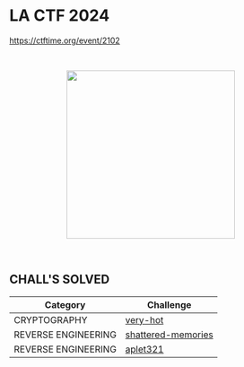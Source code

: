 # LA CTF 2024
https://ctftime.org/event/2102

<br>
<p align="center">
  <a href="https://lactf.uclaacm.com/" target="_blank">
    <img src="https://lactf.uclaacm.com/_next/static/media/LongLogoWavingTransparentBig.3127a039.gif" width="300">
  </a>
</p>

<br>

## CHALL'S SOLVED

| Category            | Challenge |
| ------------------- | --------- |
| CRYPTOGRAPHY        | [very-hot](very-hot/#very-hot)
| REVERSE ENGINEERING | [shattered-memories](shattered-memories#shattered-memories)
| REVERSE ENGINEERING | [aplet321](aplet321#aplet321)
